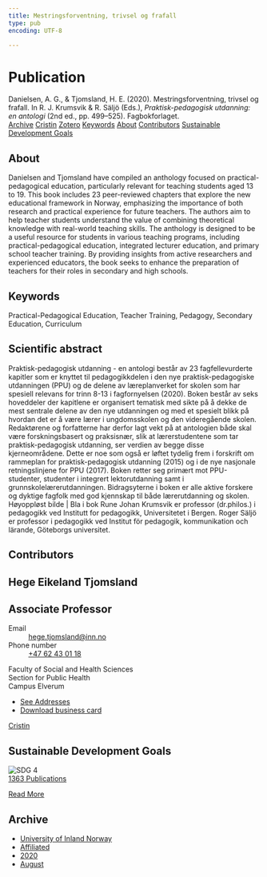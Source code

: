 ```yaml
---
title: Mestringsforventning, trivsel og frafall
type: pub
encoding: UTF-8

---
```

<h1>Publication</h1>
<article id="csl-bib-container-FYJYJJ2A" class="csl-bib-container">
  <div class="csl-bib-body"> <div class="csl-entry">Danielsen, A. G., &#38; Tjomsland, H. E. (2020). Mestringsforventning, trivsel og frafall. In R. J. Krumsvik &#38; R. Säljö (Eds.), <i>Praktisk-pedagogisk utdanning: en antologi</i> (2nd ed., pp. 499–525). Fagbokforlaget.</div> </div>
  <div class="csl-bib-buttons">
    <a href="#taxonomy-article-FYJYJJ2A" alt="archive" class="csl-bib-button">Archive</a>
    <a href="https://app.cristin.no/results/show.jsf?id=1824610" alt="Cristin" class="csl-bib-button">Cristin</a>
    <a href="http://zotero.org/groups/5881554/items/FYJYJJ2A" alt="Zotero" class="csl-bib-button">Zotero</a>
    <a href="#keywords-article-FYJYJJ2A" alt="keywords" class="csl-bib-button">Keywords</a>
    <a href="#about-article-FYJYJJ2A" alt="about_pub" class="csl-bib-button">About</a>
    <a href="#contributors-article-FYJYJJ2A" alt="contributors" class="csl-bib-button">Contributors</a>
    <a href="#sdg-article-FYJYJJ2A" alt="sdg" class="csl-bib-button">Sustainable Development Goals</a>
  </div>
  <div id="csl-bib-meta-container-FYJYJJ2A"></div>
</article>
<div id="csl-bib-meta-FYJYJJ2A" class="csl-bib-meta">
  <article id="about-article-FYJYJJ2A" class="about_pub-article">
    <h1>About</h1>
    Danielsen and Tjomsland have compiled an anthology focused on practical-pedagogical education, particularly relevant for teaching students aged 13 to 19. This book includes 23 peer-reviewed chapters that explore the new educational framework in Norway, emphasizing the importance of both research and practical experience for future teachers. The authors aim to help teacher students understand the value of combining theoretical knowledge with real-world teaching skills. The anthology is designed to be a useful resource for students in various teaching programs, including practical-pedagogical education, integrated lecturer education, and primary school teacher training. By providing insights from active researchers and experienced educators, the book seeks to enhance the preparation of teachers for their roles in secondary and high schools.
  </article>
  <article id="keywords-article-FYJYJJ2A" class="keywords-article">
    <h1>Keywords</h1>
    Practical-Pedagogical Education, Teacher Training, Pedagogy, Secondary Education, Curriculum
  </article>
  <article id="abstract-article-FYJYJJ2A" class="abstract-article">
    <h1>Scientific abstract</h1>
    Praktisk-pedagogisk utdanning - en antologi består av 23 fagfellevurderte kapitler som er knyttet til pedagogikkdelen i den nye praktisk-pedagogiske utdanningen (PPU) og de delene av læreplanverket for skolen som har spesiell relevans for trinn 8-13 i fagfornyelsen (2020). Boken består av seks hoveddeler der kapitlene er organisert tematisk med sikte på å dekke de mest sentrale delene av den nye utdanningen og med et spesielt blikk på hvordan det er å være lærer i ungdomsskolen og den videregående skolen. Redaktørene og forfatterne har derfor lagt vekt på at antologien både skal være forskningsbasert og praksisnær, slik at lærerstudentene som tar praktisk-pedagogisk utdanning, ser verdien av begge disse kjerneområdene. Dette er noe som også er løftet tydelig frem i forskrift om rammeplan for praktisk-pedagogisk utdanning (2015) og i de nye nasjonale retningslinjene for PPU (2017). Boken retter seg primært mot PPU-studenter, studenter i integrert lektorutdanning samt i grunnskolelærerutdanningen. Bidragsyterne i boken er alle aktive forskere og dyktige fagfolk med god kjennskap til både lærerutdanning og skolen. Høyoppløst bilde | Bla i bok Rune Johan Krumsvik er professor (dr.philos.) i pedagogikk ved Institutt for pedagogikk, Universitetet i Bergen. Roger Säljö er professor i pedagogikk ved Institut för pedagogik, kommunikation och lärande, Göteborgs universitet.
  </article>
  <article id="contributors-article-FYJYJJ2A" class="contributors-article">
    <h1>Contributors</h1>
    <div class="personas"> <div class="vrtx-hinn-person-card"> <div class="photo"> <i class="lar la-user-circle missing-person"></i> </div> <div class="info"> <hgroup><h1>Hege Eikeland Tjomsland</h1> <h2>Associate Professor</h2> </hgroup><dl> <dt>Email</dt> <dd> <a href="mailto:hege.tjomsland@inn.no">hege.tjomsland@inn.no</a> </dd> <dt>Phone number</dt> <dd><a href="tel:+4762430118"> +47 62 43 01 18 </a></dd> </dl> <p> Faculty of Social and Health Sciences<br> Section for Public Health<br> Campus Elverum </p> <ul class="vrtx-hinn-links"> <li><a href="https://www.inn.no/english/find-an-employee/hege-tjomsland.html#vrtx-hinn-addresses">See Addresses</a></li> <li><a href="https://www.inn.no/english/find-an-employee/hege-tjomsland.html?vrtx=vcf">Download business card</a></li> </ul> </div> </div> <a href="https://app.cristin.no/persons/show.jsf?id=47214" alt="Cristin URL" class="personas-cristin">Cristin</a> </div>
  </article>
  <article id="sdg-article-FYJYJJ2A" class="sdg-article">
    <h1>Sustainable Development Goals</h1>
    <div class="sdg-container"><div id="sdg4" class="sdg">
        <img src="{{< params subfolder >}}images/sdg/sdg04_en.png" class="image" alt="SDG 4">
        <div class="sdg-overlay">
          <a href="{{< params subfolder >}}en/archive/?sdg=4#archive" class="sdg-publication-count"><span>1363</span> Publications</a>
          <p><a href="https://sdgs.un.org/goals/goal4" class="sdg-read-more">Read More</a></p>
        </div>
      </div></div>
  </article>
  <article id="taxonomy-article-FYJYJJ2A" class="taxonomy-article">
    <h1>Archive</h1>
    <ul>
      <li><a href="{{< params subfolder >}}en/archive/?key=3DCRN523">University of Inland Norway</a></li>
      <li><a href="{{< params subfolder >}}en/archive/?key=II9RDAME">Affiliated</a></li>
      <li><a href="{{< params subfolder >}}en/archive/?key=62EVJDH3">2020</a></li>
      <li><a href="{{< params subfolder >}}en/archive/?key=9GTVSF36">August</a></li>
    </ul>
  </article>
</div>
